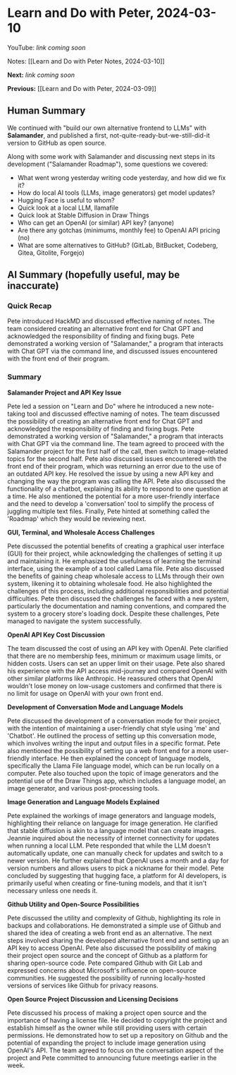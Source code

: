 # Learn and Do with Peter, 2024-03-10

YouTube: _link coming soon_

Notes: [[Learn and Do with Peter Notes, 2024-03-10]]

**Next:** _link coming soon_

**Previous:** [[Learn and Do with Peter, 2024-03-09]]

## Human Summary

We continued with "build our own alternative frontend to LLMs" with **Salamander**, and published a first, not-quite-ready-but-we-still-did-it version to GitHub as open source.

Along with some work with Salamander and discussing next steps in its development ("Salamander Roadmap"), some questions we covered:

- What went wrong yesterday writing code yesterday, and how did we fix it?
- How do local AI tools (LLMs, image generators) get model updates?
- Hugging Face is useful to whom?
- Quick look at a local LLM, llamafile
- Quick look at Stable Diffusion in Draw Things
- Who can get an OpenAI (or similar) API key? (anyone)
- Are there any gotchas (minimums, monthly fee) to OpenAI API pricing (no)
- What are some alternatives to GitHub? (GitLab, BitBucket, Codeberg, Gitea, Gitolite, Forgejo)

## AI Summary (hopefully useful, may be inaccurate)

### Quick Recap

Pete introduced HackMD and discussed effective naming of notes. The team considered creating an alternative front end for Chat GPT and acknowledged the responsibility of finding and fixing bugs. Pete demonstrated a working version of "Salamander," a program that interacts with Chat GPT via the command line, and discussed issues encountered with the front end of their program.

### Summary

**Salamander Project and API Key Issue**

Pete led a session on "Learn and Do" where he introduced a new note-taking tool and discussed effective naming of notes. The team discussed the possibility of creating an alternative front end for Chat GPT and acknowledged the responsibility of finding and fixing bugs. Pete demonstrated a working version of "Salamander," a program that interacts with Chat GPT via the command line. The team agreed to proceed with the Salamander project for the first half of the call, then switch to image-related topics for the second half. Pete also discussed issues encountered with the front end of their program, which was returning an error due to the use of an outdated API key. He resolved the issue by using a new API key and changing the way the program was calling the API. Pete also discussed the functionality of a chatbot, explaining its ability to respond to one question at a time. He also mentioned the potential for a more user-friendly interface and the need to develop a 'conversation' tool to simplify the process of juggling multiple text files. Finally, Pete hinted at something called the 'Roadmap' which they would be reviewing next.

**GUI, Terminal, and Wholesale Access Challenges**

Pete discussed the potential benefits of creating a graphical user interface (GUI) for their project, while acknowledging the challenges of setting it up and maintaining it. He emphasized the usefulness of learning the terminal interface, using the example of a tool called Lama file. Pete also discussed the benefits of gaining cheap wholesale access to LLMs through their own system, likening it to obtaining wholesale food. He also highlighted the challenges of this process, including additional responsibilities and potential difficulties. Pete then discussed the challenges he faced with a new system, particularly the documentation and naming conventions, and compared the system to a grocery store's loading dock. Despite these challenges, Pete managed to navigate the system successfully.

**OpenAI API Key Cost Discussion**

The team discussed the cost of using an API key with OpenAI. Pete clarified that there are no membership fees, minimum or maximum usage limits, or hidden costs. Users can set an upper limit on their usage. Pete also shared his experience with the API access mid-journey and compared OpenAI with other similar platforms like Anthropic. He reassured others that OpenAI wouldn't lose money on low-usage customers and confirmed that there is no limit for usage on OpenAI with your own front end.

**Development of Conversation Mode and Language Models**

Pete discussed the development of a conversation mode for their project, with the intention of maintaining a user-friendly chat style using 'me' and 'Chatbot'. He outlined the process of setting up this conversation mode, which involves writing the input and output files in a specific format. Pete also mentioned the possibility of setting up a web front end for a more user-friendly interface. He then explained the concept of language models, specifically the Llama File language model, which can be run locally on a computer. Pete also touched upon the topic of image generators and the potential use of the Draw Things app, which includes a language model, an image generator, and various post-processing tools.

**Image Generation and Language Models Explained**

Pete explained the workings of image generators and language models, highlighting their reliance on language for image generation. He clarified that stable diffusion is akin to a language model that can create images. Jeannie inquired about the necessity of internet connectivity for updates when running a local LLM. Pete responded that while the LLM doesn't automatically update, one can manually check for updates and switch to a newer version. He further explained that OpenAI uses a month and a day for version numbers and allows users to pick a nickname for their model. Pete concluded by suggesting that hugging face, a platform for AI developers, is primarily useful when creating or fine-tuning models, and that it isn't necessary unless one needs it.

**Github Utility and Open-Source Possibilities**

Pete discussed the utility and complexity of Github, highlighting its role in backups and collaborations. He demonstrated a simple use of Github and shared the idea of creating a web front end as an alternative. The next steps involved sharing the developed alternative front end and setting up an API key to access OpenAI. Pete also discussed the possibility of making their project open source and the concept of Github as a platform for sharing open-source code. Pete compared Github with Git Lab and expressed concerns about Microsoft's influence on open-source communities. He suggested the possibility of running locally-hosted versions of services like Github for privacy reasons.

**Open Source Project Discussion and Licensing Decisions**

Pete discussed his process of making a project open source and the importance of having a license file. He decided to copyright the project and establish himself as the owner while still providing users with certain permissions. He demonstrated how to set up a repository on Github and the potential of expanding the project to include image generation using OpenAI's API. The team agreed to focus on the conversation aspect of the project and Pete committed to announcing future meetings earlier in the week.
